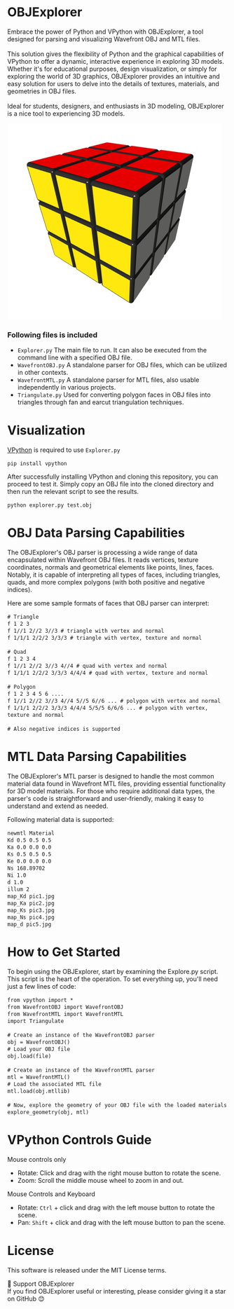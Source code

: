 # OBJExplorer
Embrace the power of Python and VPython with OBJExplorer, a tool designed for parsing and visualizing Wavefront OBJ and MTL files.<br><br>
This solution gives the flexibility of Python and the graphical capabilities of VPython to offer a dynamic, interactive experience in exploring 3D models. Whether it's for educational purposes, design visualization, or simply for exploring the world of 3D graphics, OBJExplorer provides an intuitive and easy solution for users to delve into the details of textures, materials, and geometries in OBJ files. <br><br>
Ideal for students, designers, and enthusiasts in 3D modeling, OBJExplorer is a nice tool to experiencing 3D models.

![OBJExplorer](https://github.com/StefanJohnsen/OBJExplorer/blob/main/objFiles/rubikcube.png)

### Following files is included
- `Explorer.py` The main file to run. It can also be executed from the command line with a specified OBJ file.
- `WavefrontOBJ.py` A standalone parser for OBJ files, which can be utilized in other contexts.
- `WavefrontMTL.py` A standalone parser for MTL files, also usable independently in various projects.
- `Triangulate.py` Used for converting polygon faces in OBJ files into triangles through fan and earcut triangulation techniques.

# Visualization
[VPython](https://pypi.org/project/vpython/) is required to use `Explorer.py`
```
pip install vpython
```
After successfully installing VPython and cloning this repository, you can proceed to test it. Simply copy an OBJ file into the cloned directory and then run the relevant script to see the results.
```
python explorer.py test.obj
```

# OBJ Data Parsing Capabilities

The OBJExplorer's OBJ parser is processing a wide range of data encapsulated within Wavefront OBJ files. It reads vertices, texture coordinates, normals and geometrical elements like points, lines, faces. Notably, it is capable of interpreting all types of faces, including triangles, quads, and more complex polygons (with both positive and negative indices).

Here are some sample formats of faces that OBJ parser can interpret:

```
# Triangle
f 1 2 3 
f 1//1 2//2 3//3 # triangle with vertex and normal
f 1/1/1 2/2/2 3/3/3 # triangle with vertex, texture and normal

# Quad
f 1 2 3 4
f 1//1 2//2 3//3 4//4 # quad with vertex and normal
f 1/1/1 2/2/2 3/3/3 4/4/4 # quad with vertex, texture and normal

# Polygon
f 1 2 3 4 5 6 ....
f 1//1 2//2 3//3 4//4 5//5 6//6 ... # polygon with vertex and normal
f 1/1/1 2/2/2 3/3/3 4/4/4 5/5/5 6/6/6 ... # polygon with vertex, texture and normal

# Also negative indices is supported
```

# MTL Data Parsing Capabilities

The OBJExplorer's MTL parser is designed to handle the most common material data found in Wavefront MTL files, providing essential functionality for 3D model materials. For those who require additional data types, the parser's code is straightforward and user-friendly, making it easy to understand and extend as needed.

Following material data is supported:

```
newmtl Material
Kd 0.5 0.5 0.5
Ka 0.0 0.0 0.0
Ks 0.5 0.5 0.5
Ke 0.0 0.0 0.0
Ns 168.89702
Ni 1.0
d 1.0
illum 2
map_Kd pic1.jpg
map_Ka pic2.jpg
map_Ks pic3.jpg
map_Ns pic4.jpg
map_d pic5.jpg
```

# How to Get Started

To begin using the OBJExplorer, start by examining the Explore.py script. This script is the heart of the operation. To set everything up, you'll need just a few lines of code:

```
from vpython import *
from WavefrontOBJ import WavefrontOBJ
from WavefrontMTL import WavefrontMTL
import Triangulate

# Create an instance of the WavefrontOBJ parser
obj = WavefrontOBJ()
# Load your OBJ file
obj.load(file)

# Create an instance of the WavefrontMTL parser
mtl = WavefrontMTL()
# Load the associated MTL file
mtl.load(obj.mtllib)

# Now, explore the geometry of your OBJ file with the loaded materials
explore_geometry(obj, mtl)
```

# VPython Controls Guide

Mouse controls only
- Rotate: Click and drag with the right mouse button to rotate the scene.
- Zoom: Scroll the middle mouse wheel to zoom in and out.
  
Mouse Controls and Keyboard
- Rotate: `Ctrl` + click and drag with the left mouse button to rotate the scene.
- Pan: `Shift` + click and drag with the left mouse button to pan the scene.

# License
This software is released under the MIT License terms.

🌟 Support OBJExplorer<br>
If you find OBJExplorer useful or interesting, please consider giving it a star on GitHub 😊


